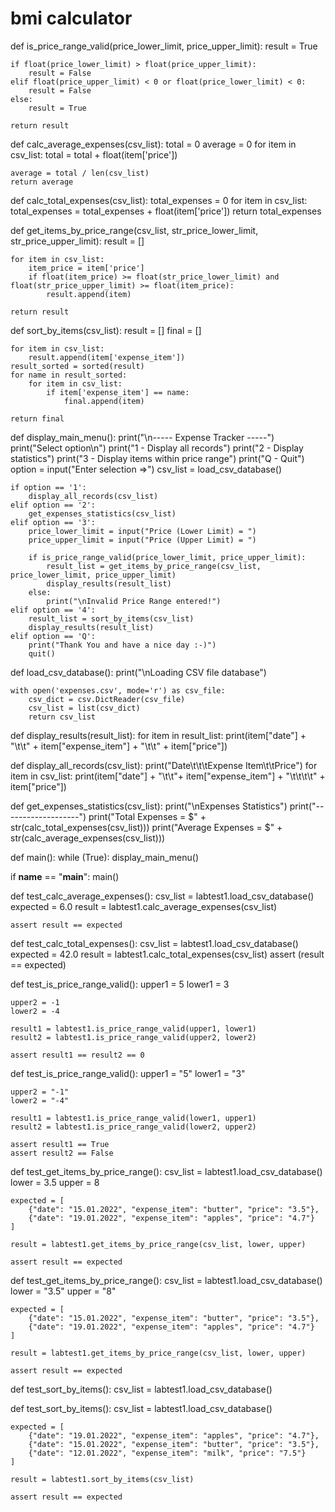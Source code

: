 # bmi calculator

 

def is_price_range_valid(price_lower_limit, price_upper_limit):
    result = True

    if float(price_lower_limit) > float(price_upper_limit):
        result = False
    elif float(price_upper_limit) < 0 or float(price_lower_limit) < 0:
        result = False
    else:
        result = True

    return result

def calc_average_expenses(csv_list):
    total = 0
    average = 0
    for item in csv_list:
        total = total + float(item['price'])
    
    average = total / len(csv_list)
    return average

def calc_total_expenses(csv_list):
    total_expenses = 0
    for item in csv_list:
        total_expenses = total_expenses + float(item['price'])
    return total_expenses

def get_items_by_price_range(csv_list, str_price_lower_limit, str_price_upper_limit):
    result = []

    for item in csv_list:
        item_price = item['price']
        if float(item_price) >= float(str_price_lower_limit) and float(str_price_upper_limit) >= float(item_price):
            result.append(item)
            
    return result

def sort_by_items(csv_list):
    result = []
    final = []

    for item in csv_list:
        result.append(item['expense_item'])
    result_sorted = sorted(result)
    for name in result_sorted:
        for item in csv_list:
            if item['expense_item'] == name:
                final.append(item)

    return final

def display_main_menu():
    print("\n----- Expense Tracker -----")
    print("Select option\n")
    print("1 - Display all records")
    print("2 - Display statistics")
    print("3 - Display items within price range")
    print("Q - Quit")
    option = input("Enter selection =>")
    csv_list = load_csv_database()

    if option == '1':
        display_all_records(csv_list)
    elif option == '2':
        get_expenses_statistics(csv_list)
    elif option == '3':
        price_lower_limit = input("Price (Lower Limit) = ")
        price_upper_limit = input("Price (Upper Limit) = ")

        if is_price_range_valid(price_lower_limit, price_upper_limit):
            result_list = get_items_by_price_range(csv_list, price_lower_limit, price_upper_limit)
            display_results(result_list)
        else:
            print("\nInvalid Price Range entered!")
    elif option == '4':
        result_list = sort_by_items(csv_list)
        display_results(result_list)
    elif option == 'Q':
        print("Thank You and have a nice day :-)")
        quit()

def load_csv_database():
    print("\nLoading CSV file database")

    with open('expenses.csv', mode='r') as csv_file:
        csv_dict = csv.DictReader(csv_file)
        csv_list = list(csv_dict)
        return csv_list

def display_results(result_list):
    for item in result_list:
        print(item["date"] + "\t\t" + item["expense_item"] + "\t\t" + item["price"])

def display_all_records(csv_list):
    print("Date\t\t\tExpense Item\t\tPrice")
    for item in csv_list:
        print(item["date"] + "\t\t"+ item["expense_item"] + "\t\t\t\t" + item["price"])

def get_expenses_statistics(csv_list):
    print("\nExpenses Statistics")
    print("-------------------")
    print("Total Expenses = $" + str(calc_total_expenses(csv_list)))
    print("Average Expenses = $" + str(calc_average_expenses(csv_list)))

def main():
    while (True):
        display_main_menu()

if __name__ == "__main__":
    main()


def test_calc_average_expenses():
    csv_list = labtest1.load_csv_database()
    expected = 6.0
    result = labtest1.calc_average_expenses(csv_list)

    assert result == expected

def test_calc_total_expenses():
    csv_list = labtest1.load_csv_database()
    expected = 42.0
    result = labtest1.calc_total_expenses(csv_list)
    assert (result == expected)

def test_is_price_range_valid():
    upper1 = 5
    lower1 = 3

    upper2 = -1
    lower2 = -4

    result1 = labtest1.is_price_range_valid(upper1, lower1)
    result2 = labtest1.is_price_range_valid(upper2, lower2)

    assert result1 == result2 == 0

def test_is_price_range_valid():
    upper1 = "5"
    lower1 = "3"

    upper2 = "-1"
    lower2 = "-4"

    result1 = labtest1.is_price_range_valid(lower1, upper1)
    result2 = labtest1.is_price_range_valid(lower2, upper2)

    assert result1 == True
    assert result2 == False

def test_get_items_by_price_range():
    csv_list = labtest1.load_csv_database()
    lower = 3.5
    upper = 8

    expected = [
        {"date": "15.01.2022", "expense_item": "butter", "price": "3.5"},
        {"date": "19.01.2022", "expense_item": "apples", "price": "4.7"}
    ]

    result = labtest1.get_items_by_price_range(csv_list, lower, upper)

    assert result == expected

def test_get_items_by_price_range():
    csv_list = labtest1.load_csv_database()
    lower = "3.5"
    upper = "8"

    expected = [
        {"date": "15.01.2022", "expense_item": "butter", "price": "3.5"},
        {"date": "19.01.2022", "expense_item": "apples", "price": "4.7"}
    ]

    result = labtest1.get_items_by_price_range(csv_list, lower, upper)

    assert result == expected

def test_sort_by_items():
    csv_list = labtest1.load_csv_database()

def test_sort_by_items():
    csv_list = labtest1.load_csv_database()

    expected = [
        {"date": "19.01.2022", "expense_item": "apples", "price": "4.7"},
        {"date": "15.01.2022", "expense_item": "butter", "price": "3.5"},
        {"date": "12.01.2022", "expense_item": "milk", "price": "7.5"}
    ]

    result = labtest1.sort_by_items(csv_list)

    assert result == expected




